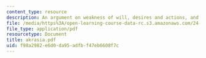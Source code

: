 ```yaml
---
content_type: resource
description: An argument on weakness of will, desires and actions, and possible responses.
file: /media/https%3A/open-learning-course-data-rc.s3.amazonaws.com/24-200-ancient-philosophy-fall-2004/f98a2982e6d0da95adfbf47eb6608f7c_akrasia.pdf
file_type: application/pdf
resourcetype: Document
title: akrasia.pdf
uid: f98a2982-e6d0-da95-adfb-f47eb6608f7c
---
```

